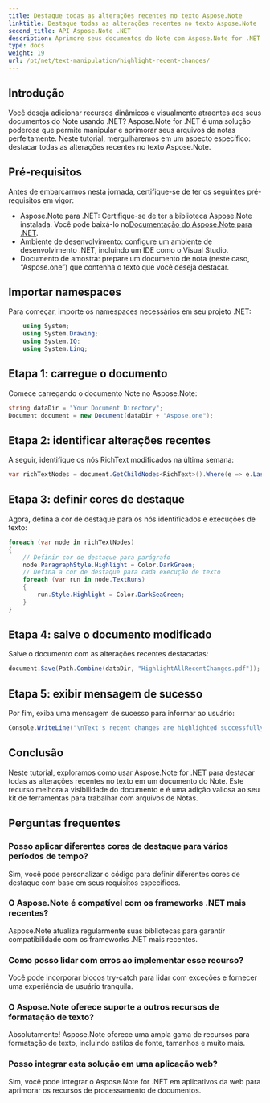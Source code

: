 ```yaml
---
title: Destaque todas as alterações recentes no texto Aspose.Note
linktitle: Destaque todas as alterações recentes no texto Aspose.Note
second_title: API Aspose.Note .NET
description: Aprimore seus documentos do Note com Aspose.Note for .NET! Aprenda como destacar alterações recentes no texto com este tutorial passo a passo.
type: docs
weight: 19
url: /pt/net/text-manipulation/highlight-recent-changes/
---
```

## Introdução
Você deseja adicionar recursos dinâmicos e visualmente atraentes aos seus documentos do Note usando .NET? Aspose.Note for .NET é uma solução poderosa que permite manipular e aprimorar seus arquivos de notas perfeitamente. Neste tutorial, mergulharemos em um aspecto específico: destacar todas as alterações recentes no texto Aspose.Note.
## Pré-requisitos
Antes de embarcarmos nesta jornada, certifique-se de ter os seguintes pré-requisitos em vigor:
-  Aspose.Note para .NET: Certifique-se de ter a biblioteca Aspose.Note instalada. Você pode baixá-lo no[Documentação do Aspose.Note para .NET](https://reference.aspose.com/note/net/).
- Ambiente de desenvolvimento: configure um ambiente de desenvolvimento .NET, incluindo um IDE como o Visual Studio.
- Documento de amostra: prepare um documento de nota (neste caso, “Aspose.one”) que contenha o texto que você deseja destacar.
## Importar namespaces
Para começar, importe os namespaces necessários em seu projeto .NET:
```csharp
    using System;
    using System.Drawing;
    using System.IO;
    using System.Linq;
```
## Etapa 1: carregue o documento
Comece carregando o documento Note no Aspose.Note:
```csharp
string dataDir = "Your Document Directory";
Document document = new Document(dataDir + "Aspose.one");
```
## Etapa 2: identificar alterações recentes
A seguir, identifique os nós RichText modificados na última semana:
```csharp
var richTextNodes = document.GetChildNodes<RichText>().Where(e => e.LastModifiedTime >= DateTime.Today.Subtract(TimeSpan.FromDays(7)));
```
## Etapa 3: definir cores de destaque
Agora, defina a cor de destaque para os nós identificados e execuções de texto:
```csharp
foreach (var node in richTextNodes)
{
    // Definir cor de destaque para parágrafo
    node.ParagraphStyle.Highlight = Color.DarkGreen;
    // Defina a cor de destaque para cada execução de texto
    foreach (var run in node.TextRuns)
    {
        run.Style.Highlight = Color.DarkSeaGreen;
    }
}
```
## Etapa 4: salve o documento modificado
Salve o documento com as alterações recentes destacadas:
```csharp
document.Save(Path.Combine(dataDir, "HighlightAllRecentChanges.pdf"));
```
## Etapa 5: exibir mensagem de sucesso
Por fim, exiba uma mensagem de sucesso para informar ao usuário:
```csharp
Console.WriteLine("\nText's recent changes are highlighted successfully.");
```
## Conclusão
Neste tutorial, exploramos como usar Aspose.Note for .NET para destacar todas as alterações recentes no texto em um documento do Note. Este recurso melhora a visibilidade do documento e é uma adição valiosa ao seu kit de ferramentas para trabalhar com arquivos de Notas.
## Perguntas frequentes
### Posso aplicar diferentes cores de destaque para vários períodos de tempo?
Sim, você pode personalizar o código para definir diferentes cores de destaque com base em seus requisitos específicos.
### O Aspose.Note é compatível com os frameworks .NET mais recentes?
Aspose.Note atualiza regularmente suas bibliotecas para garantir compatibilidade com os frameworks .NET mais recentes.
### Como posso lidar com erros ao implementar esse recurso?
Você pode incorporar blocos try-catch para lidar com exceções e fornecer uma experiência de usuário tranquila.
### O Aspose.Note oferece suporte a outros recursos de formatação de texto?
Absolutamente! Aspose.Note oferece uma ampla gama de recursos para formatação de texto, incluindo estilos de fonte, tamanhos e muito mais.
### Posso integrar esta solução em uma aplicação web?
Sim, você pode integrar o Aspose.Note for .NET em aplicativos da web para aprimorar os recursos de processamento de documentos.